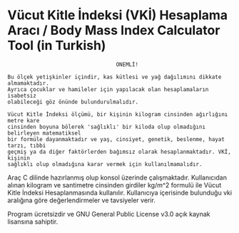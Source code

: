 # Vücut Kitle İndeksi (VKİ) Hesaplama Aracı / Body Mass Index Calculator Tool (in Turkish)


                                      ÖNEMLİ!

	Bu ölçek yetişkinler içindir, kas kütlesi ve yağ dağılımını dikkate almamaktadır.
	Ayrıca çocuklar ve hamileler için yapılacak olan hesaplamaların isabetsiz
	olabileceği göz önünde bulundurulmalıdır.

	Vücut Kitle İndeksi ölçümü, bir kişinin kilogram cinsinden ağırlığını metre kare
	cinsinden boyuna bölerek 'sağlıklı' bir kiloda olup olmadığını belirleyen matematiksel
	bir formüle dayanmaktadır ve yaş, cinsiyet, genetik, beslenme, hayat tarzı, tıbbi
	geçmiş ya da diğer faktörlerden bağımsız olarak hesaplanmaktadır. VKİ, kişinin
	sağlıklı olup olmadığına karar vermek için kullanılmamalıdır.



Araç C dilinde hazırlanmış olup konsol üzerinde çalışmaktadır. Kullanıcıdan alınan kilogram ve santimetre cinsinden girdiler kg/m^2 formulü ile Vücut Kitle İndeksi Hesaplanmasında kullanılır.
Kullanıcıya içerisinde bulunduğu vki aralığına göre değerlendirmeler ve tavsiyeler verir.

Program ücretsizdir ve GNU General Public License v3.0 açık kaynak lisansına sahiptir.


